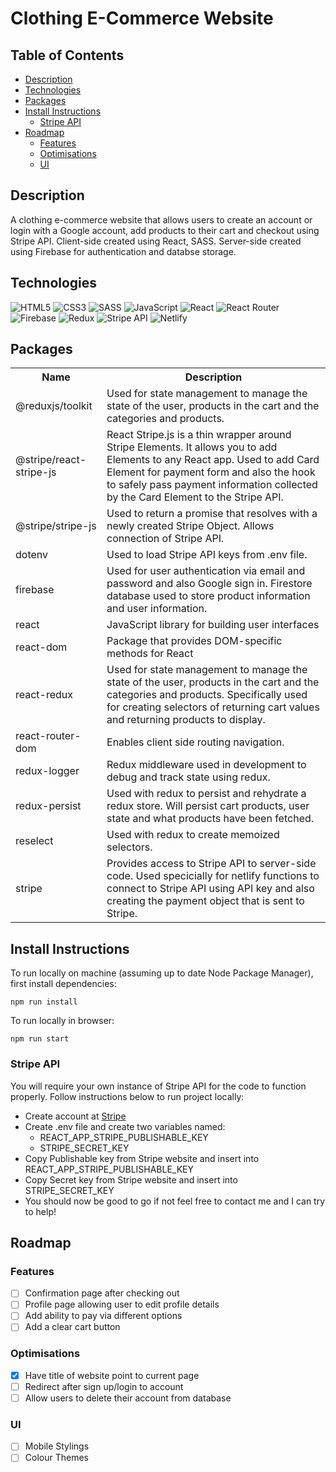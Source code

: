 # Clothing E-Commerce Website <!-- omit in toc -->

## Table of Contents <!-- omit in toc -->

- [Description](#description)
- [Technologies](#technologies)
- [Packages](#packages)
- [Install Instructions](#install-instructions)
  - [Stripe API](#stripe-api)
- [Roadmap](#roadmap)
  - [Features](#features)
  - [Optimisations](#optimisations)
  - [UI](#ui)

## Description

A clothing e-commerce website that allows users to create an account or login with a Google account, add products to their cart and checkout using Stripe API. Client-side created using React, SASS. Server-side created using Firebase for authentication and databse storage.

## Technologies

![HTML5](https://img.shields.io/badge/HTML5-E34F26?style=for-the-badge&logo=html5&logoColor=white)
![CSS3](https://img.shields.io/badge/CSS3-1572B6?style=for-the-badge&logo=css3&logoColor=white)
![SASS](https://img.shields.io/badge/Sass-CC6699?style=for-the-badge&logo=sass&logoColor=white)
![JavaScript](https://img.shields.io/badge/JavaScript-F7DF1E?style=for-the-badge&logo=javascript&logoColor=black)
![React](https://img.shields.io/badge/React-20232A?style=for-the-badge&logo=react&logoColor=61DAFB)
![React Router](https://img.shields.io/badge/React_Router-CA4245?style=for-the-badge&logo=react-router&logoColor=white)
![Firebase](https://img.shields.io/badge/Firebase-FFF?style=for-the-badge&logo=firebase&logoColor=orange)
![Redux](https://img.shields.io/badge/Redux-593D88?style=for-the-badge&logo=redux&logoColor=white)
![Stripe API](https://img.shields.io/badge/Stripe-626CD9?style=for-the-badge&logo=Stripe&logoColor=white)
![Netlify](https://img.shields.io/badge/Netlify-00C7B7?style=for-the-badge&logo=netlify&logoColor=white)



## Packages

<table>
    <tr><th>Name</th><th>Description</th></tr>
    <tr><td>@reduxjs/toolkit</td><td>Used for state management to manage the state of the user, products in the cart and the categories and products.</td></tr>
    <tr><td>@stripe/react-stripe-js</td><td>React Stripe.js is a thin wrapper around Stripe Elements. It allows you to add Elements to any React app. Used to add Card Element for payment form and also the hook to safely pass payment information collected by the Card Element to the Stripe API.</td></tr>
    <tr><td>@stripe/stripe-js</td><td>Used to return a promise that resolves with a newly created Stripe Object. Allows connection of Stripe API.</td></tr>
    <tr><td>dotenv</td><td>Used to load Stripe API keys from .env file.</td></tr>
    <tr><td>firebase</td><td>Used for user authentication via email and password and also Google sign in. Firestore database used to store product information and user information.</td></tr>
    <tr><td>react</td><td>JavaScript library for building user interfaces</td></tr>
    <tr><td>react-dom</td><td>Package that provides DOM-specific methods for React</td></tr>
    <tr><td>react-redux</td><td>Used for state management to manage the state of the user, products in the cart and the categories and products. Specifically used for creating selectors of returning cart values and returning products to display.</td></tr>
    <tr><td>react-router-dom</td><td>Enables client side routing navigation.</td></tr>
    <tr><td>redux-logger</td><td>Redux middleware used in development to debug and track state using redux.</td></tr>
    <tr><td>redux-persist</td><td>Used with redux to persist and rehydrate a redux store. Will persist cart products, user state and what products have been fetched.</td></tr>
    <tr><td>reselect</td><td>Used with redux to create memoized selectors.</td></tr>
    <tr><td>stripe</td><td>Provides access to Stripe API to server-side code. Used specicially for netlify functions to connect to Stripe API using API key and also creating the payment object that is sent to Stripe.</td></tr>
</table>

## Install Instructions

To run locally on machine (assuming up to date Node Package Manager), first install dependencies:

``npm run install``

To run locally in browser:

``npm run start``

### Stripe API

You will require your own instance of Stripe API for the code to function properly. Follow instructions below to run project locally:

- Create account at [Stripe](https://stripe.com/gb)
- Create .env file and create two variables named:
  - REACT_APP_STRIPE_PUBLISHABLE_KEY
  - STRIPE_SECRET_KEY
- Copy Publishable key from Stripe website and insert into REACT_APP_STRIPE_PUBLISHABLE_KEY
- Copy Secret key from Stripe website and insert into STRIPE_SECRET_KEY
- You should now be good to go if not feel free to contact me and I can try to help!

## Roadmap

### Features

- [ ] Confirmation page after checking out
- [ ] Profile page allowing user to edit profile details
- [ ] Add ability to pay via different options
- [ ] Add a clear cart button

### Optimisations

- [x] Have title of website point to current page
- [ ] Redirect after sign up/login to account
- [ ] Allow users to delete their account from database

### UI

- [ ] Mobile Stylings
- [ ] Colour Themes

